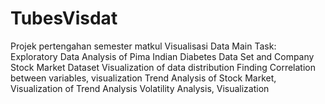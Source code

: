 # TubesVisdat
 Projek pertengahan semester matkul Visualisasi Data
 Main Task: Exploratory Data Analysis of Pima Indian Diabetes Data Set and Company Stock Market Dataset
            Visualization of data distribution
            Finding Correlation between variables, visualization
            Trend Analysis of Stock Market, Visualization of Trend Analysis
            Volatility Analysis, Visualization
